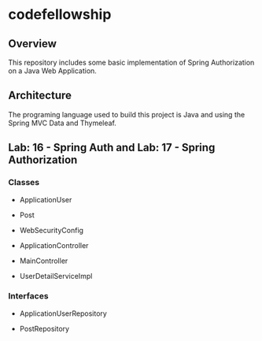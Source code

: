 # codefellowship

## **Overview**

This repository includes some basic implementation of Spring Authorization on a Java Web Application.

## **Architecture**

The programing language used to build this project is Java and using the Spring MVC Data and Thymeleaf.

## **Lab: 16 - Spring Auth and Lab: 17 - Spring Authorization**

### **Classes**

* ApplicationUser

* Post

* WebSecurityConfig

* ApplicationController

* MainController

* UserDetailServiceImpl

### **Interfaces**

* ApplicationUserRepository

* PostRepository

